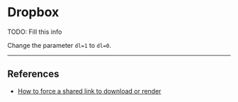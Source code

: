 # Dropbox

TODO: Fill this info

Change the parameter `dl=1` to `dl=0`.

---
## References

- [How to force a shared link to download or render](https://help.dropbox.com/share/force-download)